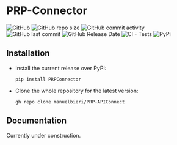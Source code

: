 # PRP-Connector

![GitHub](https://img.shields.io/github/license/manuelbieri/PRP-APIConnect?label=License)
![GitHub repo size](https://img.shields.io/github/repo-size/manuelbieri/PRP-APIConnect)
![GitHub commit activity](https://img.shields.io/github/commit-activity/w/manuelbieri/PRP-APIConnect)
![GitHub last commit](https://img.shields.io/github/last-commit/manuelbieri/PRP-APIConnect)
![GitHub Release Date](https://img.shields.io/github/release-date/manuelbieri/PRP-APIConnect)
![CI - Tests](https://github.com/manuelbieri/PRP-APIConnect/actions/workflows/ci.yml/badge.svg)
![PyPi](https://github.com/manuelbieri/PRP-APIConnect/actions/workflows/pypi.yml/badge.svg)

## Installation
- Install the current release over PyPI:

  `pip install PRPConnector`
  
 - Clone the whole repository for the latest version:

   `gh repo clone manuelbieri/PRP-APIConnect`
   
## Documentation

Currently under construction.
